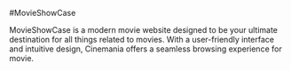 #MovieShowCase

MovieShowCase is a modern movie website designed to be your ultimate destination for all things related to movies. With a user-friendly interface and intuitive design, Cinemania offers a seamless browsing experience for movie.
